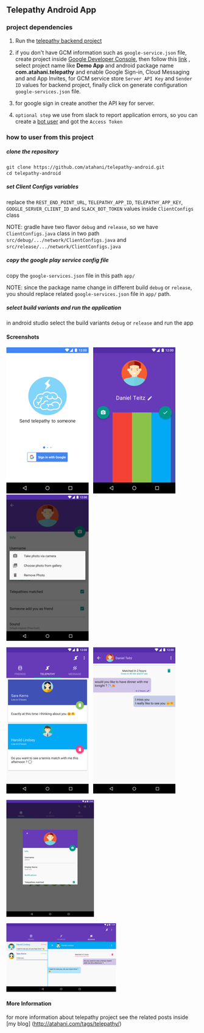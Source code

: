 ## Telepathy Android App

### project dependencies

1. Run the [telepathy backend project](https://github.com/atahani/telepathy-backend)

2. if you don't have GCM information such as `google-service.json` file, create project inside [Google Developer Console](https://console.developers.google.com),
then follow this [link](https://developers.google.com/mobile/add?platform=android&cntapi=gcm) , select project name like **Demo App** and android package name **com.atahani.telepathy**
and enable Google Sign-in, Cloud Messaging and and App Invites,
 for GCM service store `Server API Key` and `Sender ID` values for backend project,
 finally click on generate configuration `google-services.json` file.
 
3. for google sign in create another the API key for server. 

4. `optional step` we use from slack to report application errors, so you can create a [bot user](https://api.slack.com/bot-users) and got the `Access Token`

### how to user from this project

##### clone the repository

```
git clone https://github.com/atahani/telepathy-android.git
cd telepathy-android
```

##### set Client Configs variables

replace the `REST_END_POINT_URL`, `TELEPATHY_APP_ID`, `TELEPATHY_APP_KEY`, `GOOGLE_SERVER_CLIENT_ID` and `SLACK_BOT_TOKEN` values inside `ClientConfigs` class

NOTE: gradle have two flavor `debug` and `release`, so we have `ClientConfigs.java` class in two path `src/debug/.../network/ClientConfigs.java` and `src/release/.../network/ClientConfigs.java`

##### copy the google play service config file

copy the `google-services.json` file in this path `app/`

NOTE: since the package name change in different build `debug` or `release`, you should replace related `google-services.json` file in `app/` path.

##### select build variants and run the application

in android studio select the build variants `debug` or `release` and run the app
  

#### Screenshots

![Sign In](images/01_signin.png) &nbsp; ![verify user profile in sign up](images/02_verify_user_profile_in_sign_up.png) &nbsp; ![change image profile](images/03_change_image_profile.png)

![Telepathies section](images/04_telepathies.png) &nbsp; ![messages](images/05_messages.png)

![settings dialog in tablet](images/06_settings_dialog_in_tablet.png)

![message section in tablet](images/07_messages_on_tablet.png)

#### More Information
 
for more information about telepathy project see the related posts inside [my blog] (http://atahani.com/tags/telepathy/)